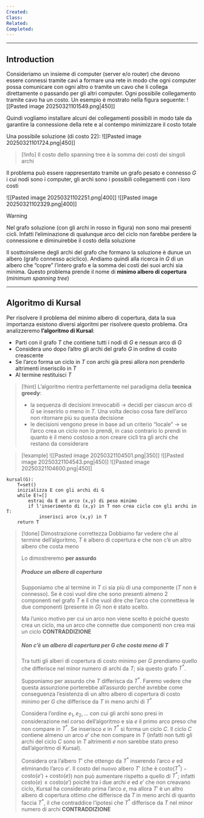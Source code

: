 ```yaml
---
Created: 
Class: 
Related: 
Completed:
---
```

---
## Introduction
Consideriamo un insieme di computer (server e/o router) che devono essere connessi tramite cavi a formare una rete in modo che ogni computer possa comunicare con ogni altro o tramite un cavo che li collega direttamente o passando per gli altri computer. Ogni possibile collegamento tramite cavo ha un costo. Un esempio è mostrato nella figura seguente:
![[Pasted image 20250321101549.png|450]]

Quindi vogliamo installare alcuni dei collegamenti possibili in modo tale da garantire la connessione della rete e al contempo minimizzare il costo totale

Una possibile soluzione (di costo 22):
![[Pasted image 20250321101724.png|450]]

>[!info]
>Il costo dello spanning tree è la somma dei costi dei singoli archi

Il problema può essere rappresentato tramite un grafo pesato e connesso $G$ i cui nodi sono i computer, gli archi sono i possibili collegamenti con i loro costi

![[Pasted image 20250321102251.png|400]]
![[Pasted image 20250321102329.png|400]]

>[!warning]
>Nel grafo soluzione (con gli archi in rosso in figura) non sono mai presenti cicli.
>Infatti l’eliminazione di qualunque arco del ciclo non farebbe perdere la connessione e diminuirebbe il costo della soluzione

Il sosttoinsieme degli archi del grafo che formano la soluzione è dunue un albero (grafo connesso aciclico). Andiamo quindi alla ricerca in $G$ di un albero che “copre” l’intero grafo e la somma dei costi dei suoi archi sia minima. Questo problema prende il nome di **minimo albero di copertura** (*minimum spanning tree*)

---
## Algoritmo di Kursal
Per risolvere il problema del minimo albero di copertura, data la sua importanza esistono diversi algoritmi per risolvere questo problema. Ora analizzeremo **l’algoritmo di Kursal**:
- Parti con il grafo $T$ che contiene tutti i nodi di $G$ e nessun arco di $G$
- Considera uno dopo l’altro gli archi del grafo $G$ in ordine di costo creascente
- Se l’arco forma un ciclo in $T$ con archi già presi allora non prenderlo altrimenti inseriscilo in $T$
- Al termine restituisci $T$

>[!hint]
>L’algoritmo rientra perfettamente nel paradigma della **tecnica greedy**:
>- la sequenza di decisioni irrevocabili → decidi per ciascun arco di $G$ se inserirlo o meno in $T$. Una volta deciso cosa fare dell’arco non ritornare più su questa decisione
>- le decisioni vengono prese in base ad un criterio “locale” → se l’arco crea un ciclo non lo prendi, in caso contrario lo prendi in quanto è il meno costoso a non creare cicli tra gli archi che restano da considerare

>[!example]
>![[Pasted image 20250321104501.png|350]]
>![[Pasted image 20250321104543.png|450]]
>![[Pasted image 20250321104600.png|450]]

```
kursal(G):
	T=set()
	inizializza E con gli archi di G
	while E!=[]
		estrai da E un arco (x,y) di peso minimo
		if l'inserimento di (x,y) in T non crea ciclo con gli archi in T:
			inserisci arco (x,y) in T
	return T
```

>[!done] Dimostrazione correttezza
>Dobbiamo far vedere che al termine dell’algoritmo, $T$ è albero di copertura e che non c’è un altro albero che costa meno
>
>Lo dimostreremo **per assurdo**
>
>##### Produce un albero di copertura
>Supponiamo che al termine in $T$ ci sia più di una componente ($T$ non è connesso). 
>Se è così vuol dire che sono presenti almeno 2 componenti nel grafo $T$ e il che vuol dire che l’arco che connetteva le due componenti (presente in $G$) non è stato scelto.
>
>Ma l’unico motivo per cui un arco non viene scelto è poiché questo crea un ciclo, ma un arco che connette due componenti non crea mai un ciclo
>**CONTRADDIZIONE**
>
>##### Non c’è un albero di copertura per $G$ che costa meno di $T$
>Tra tutti gli alberi di copertura di costo minimo per $G$ prendiamo quello che differisce nel minor numero di archi da $T$; sia questo grafo $T^*$.
>
>Supponiamo per assurdo che $T$ differisca da $T^*$. Faremo vedere che questa assunzione porterebbe all’assurdo perché avrebbe come conseguenza l’esistenza di un altro albero di copertura di costo minimo per $G$ che differisce da $T$ in meno archi di $T^*$
>
>Considera l’ordine $e_{1},e_{2},\dots$ con cui gli archi sono presi in considerazione nel corso dell’algoritmo e sia $e$ il primo arco preso che non compare in $T^*$. Se inserisco $e$ in $T^*$ si forma un ciclo $C$. Il ciclo $C$ contiene almeno un arco $e'$ che non compare in $T$ (infatti non tutti gli archi del ciclo $C$ sono in $T$ altrimenti $e$ non sarebbe stato preso dall’algoritmo di Kursal).
>
>Considera ora l’albero $T'$ che ottengo da $T^*$ inserendo l’arco $e$ ed eliminando l’arco $e'$. Il costo del nuovo albero $T'$ (che è $\text{costo}(T^*)-\text{costo}(e')+\text{costo}(e)$) non può aumentare rispetto a quello di $T^*$; infatti $\text{costo}(e)\leq \text{costo}(e')$ poiché tra i due archi $e$ ed $e'$ che non creavano ciclo, Kursal ha considerato prima l’arco $e$, ma allora $T'$ è un altro albero di copertura ottimo che differisce da $T$ in meno archi di quanto faccia $T^*$, il che contraddice l’ipotesi che $T^*$ differisce da $T$ nel minor numero di archi
>**CONTRADDIZIONE**


